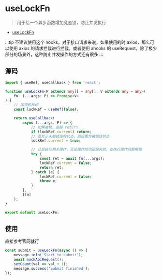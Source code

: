 <!--
 * @Author: HfWang
 * @Date: 2023-06-12 09:57:21
 * @LastEditors: wanghaofeng
 * @LastEditTime: 2023-06-15 19:42:53
 * @FilePath: \code\whf-hooks-analysis\hooks\ahooks\1-09-useLockFn.md
-->

# useLockFn

> 用于给一个异步函数增加竞态锁，防止并发执行

- [useLockFn](https://ahooks.js.org/zh-CN/hooks/use-lock-fn)

:::tip
不建议使用这个 hooks，对于接口请求来说，如果使用的时 axios，那么可以使用 axios 的请求拦截进行拦截，或者使用 ahooks 的 useRequest，除了极少部分的场景外，这种防止并发操作的方式还有很多
:::

## 源码

```ts
import { useRef, useCallback } from 'react';

function useLockFn<P extends any[] = any[], V extends any = any>(
	fn: (...args: P) => Promise<V>
) {
	// 加锁的标识
	const lockRef = useRef(false);

	return useCallback(
		async (...args: P) => {
			// 如果被锁，直接 return
			if (lockRef.current) return;
			// 若处于未被锁住的状态，则设置为被锁住状态
			lockRef.current = true;

			// 让后执行相关操作，无论操作成功还是失败，在执行操作后都解锁
			try {
				const ret = await fn(...args);
				lockRef.current = false;
				return ret;
			} catch (e) {
				lockRef.current = false;
				throw e;
			}
		},
		[fn]
	);
}

export default useLockFn;
```

## 使用

直接参考官网就行

```jsx
const submit = useLockFn(async () => {
	message.info('Start to submit');
	await mockApiRequest();
	setCount(val => val + 1);
	message.success('Submit finished');
});
```
